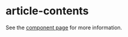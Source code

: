 # article-contents

See the [component page](https://peerj.github.io/article-contents) for more information.

